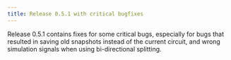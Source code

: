 ```yaml
---
title: Release 0.5.1 with critical bugfixes
---
```


Release 0.5.1 contains fixes for some critical bugs, especially for bugs
that resulted in saving old snapshots instead of the current circuit, and
wrong simulation signals when using bi-directional splitting.
